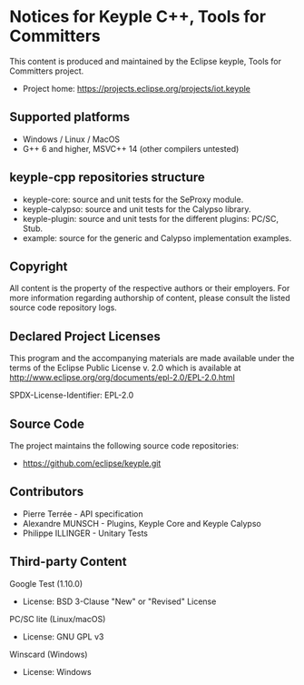 # Notices for Keyple C++, Tools for Committers

This content is produced and maintained by the Eclipse keyple, Tools for
Committers project.

 * Project home: https://projects.eclipse.org/projects/iot.keyple

## Supported platforms
- Windows / Linux / MacOS
- G++ 6 and higher, MSVC++ 14 (other compilers untested)

## keyple-cpp repositories structure

- keyple-core: source and unit tests for the SeProxy module.
- keyple-calypso: source and unit tests for the Calypso library.
- keyple-plugin: source and unit tests for the different plugins: PC/SC, Stub.
- example: source for the generic and Calypso implementation examples.

## Copyright

All content is the property of the respective authors or their employers.
For more information regarding authorship of content, please consult the
listed source code repository logs.

## Declared Project Licenses

This program and the accompanying materials are made available under the terms
of the Eclipse Public License v. 2.0 which is available at
http://www.eclipse.org/org/documents/epl-2.0/EPL-2.0.html

SPDX-License-Identifier: EPL-2.0

## Source Code

The project maintains the following source code repositories:

 * https://github.com/eclipse/keyple.git
 
## Contributors
   *   Pierre Terrée - API specification
   *   Alexandre MUNSCH - Plugins, Keyple Core and Keyple Calypso
   *   Philippe ILLINGER - Unitary Tests

## Third-party Content

Google Test (1.10.0)

 * License: BSD 3-Clause "New" or "Revised" License

PC/SC lite (Linux/macOS)

 * License: GNU GPL v3

Winscard (Windows)

 * License: Windows

